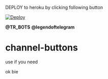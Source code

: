 DEPLOY to heroku by clicking following button

[![Deploy](https://www.herokucdn.com/deploy/button.svg)](https://heroku.com/deploy)

<B>@TR_BOTS</B>
<B>@legendoftelegram</B>






# channel-buttons
use if you need 



ok bie 



